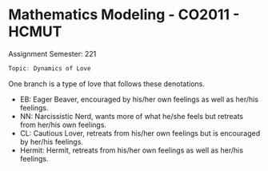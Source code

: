# Mathematics Modeling - CO2011 - HCMUT
Assignment Semester: 221
```cpp 
Topic: Dynamics of Love
```
One branch is a type of love that follows these denotations.
* EB: Eager Beaver, encouraged by his/her own feelings as well as her/his feelings.
* NN: Narcissistic Nerd, wants more of what he/she feels but retreats from her/his own feelings.
* CL: Cautious Lover, retreats from his/her own feelings but is encouraged by her/his feelings.
* Hermit: Hermit, retreats from his/her own feelings as well as her/his feelings.
